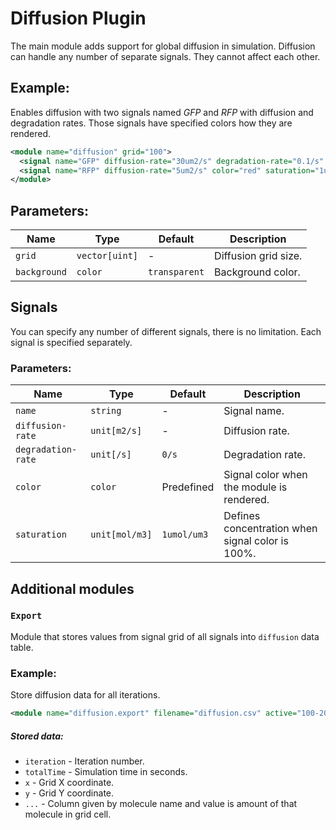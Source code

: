 
# Diffusion Plugin
  
The main module adds support for global diffusion in simulation. Diffusion can handle any number of separate signals. They cannot affect each other.

## Example:

Enables diffusion with two signals named *GFP* and *RFP* with diffusion and degradation rates. Those signals have specified colors how they are rendered.

```xml
<module name="diffusion" grid="100">
  <signal name="GFP" diffusion-rate="30um2/s" degradation-rate="0.1/s" color="green" />
  <signal name="RFP" diffusion-rate="5um2/s" color="red" saturation="1uM" />
</module>
```

## Parameters:

| Name         | Type           | Default        | Description |
| ------------ | -------------- | -------------- | ----------- |
| `grid`       | `vector[uint]` | -              | Diffusion grid size. |
| `background` | `color`        | `transparent`  | Background color. |

## Signals

You can specify any number of different signals, there is no limitation. Each signal is specified separately.

### Parameters:

| Name               | Type           | Default        | Description |
| ------------------ | -------------- | -------------- | ----------- |
| `name`             | `string`       | -              | Signal name. |
| `diffusion-rate`   | `unit[m2/s]`   | -              | Diffusion rate. |
| `degradation-rate` | `unit[/s]`     | `0/s`          | Degradation rate. |
| `color`            | `color`        | Predefined     | Signal color when the module is rendered. |
| `saturation`       | `unit[mol/m3]` | `1umol/um3`    | Defines concentration when signal color is 100%. |

## Additional modules

### `Export`

Module that stores values from signal grid of all signals into `diffusion` data table.

### Example:

Store diffusion data for all iterations.

```xml
<module name="diffusion.export" filename="diffusion.csv" active="100-200" signals="S1 S2" />
```

##### Stored data:

* `iteration` - Iteration number.
* `totalTime` - Simulation time in seconds.
* `x`         - Grid X coordinate.
* `y`         - Grid Y coordinate.
* `...`       - Column given by molecule name and value is amount of that molecule in grid cell.
